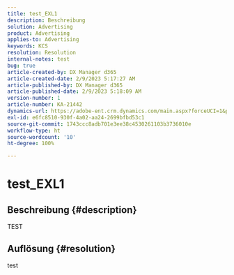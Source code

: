 ```yaml
---
title: test_EXL1
description: Beschreibung
solution: Advertising
product: Advertising
applies-to: Advertising
keywords: KCS
resolution: Resolution
internal-notes: test
bug: true
article-created-by: DX Manager d365
article-created-date: 2/9/2023 5:17:27 AM
article-published-by: DX Manager d365
article-published-date: 2/9/2023 5:18:09 AM
version-number: 1
article-number: KA-21442
dynamics-url: https://adobe-ent.crm.dynamics.com/main.aspx?forceUCI=1&pagetype=entityrecord&etn=knowledgearticle&id=c91ead09-39a8-ed11-aad1-6045bd0061cb
exl-id: e6fc8510-930f-4a02-aa24-2699bfbd53c1
source-git-commit: 1743ccc8adb701e3ee38c4530261103b3736010e
workflow-type: ht
source-wordcount: '10'
ht-degree: 100%

---
```


# test_EXL1

## Beschreibung {#description}

TEST

## Auflösung {#resolution}


test
